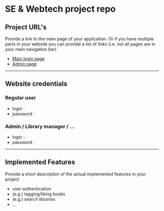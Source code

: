 # SE & Webtech project repo

## Project URL's
Provide a link to the main page of your application. Or if you have multiple parts in your website you can provide a list of links (i.e. not all pages are in your main navigation bar)
* [Main login page](https://a22web00.studev.groept.be/public)
* [Admin page](https://a22web00.studev.groept.be/public/admin)

---

## Website credentials
### Regular user
- login : 
- password :
### Admin / Library manager / ...
- login :
- password :

---

## Implemented Features
Provide a short description of the actual implemented features in your project
* user authentication
* (e.g.) tagging/liking books
* (e.g.) search libraries
* ...